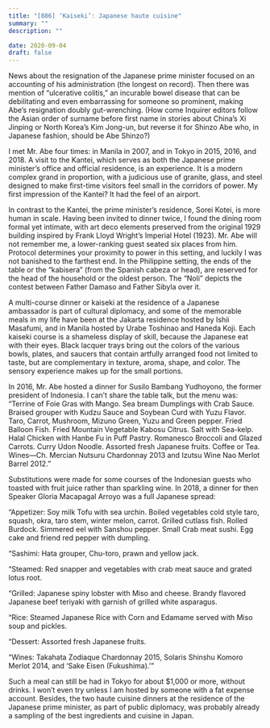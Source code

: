 ```yaml
---
title: "[886] ‘Kaiseki’: Japanese haute cuisine"
summary: ""
description: ""

date: 2020-09-04
draft: false
---
```



News about the resignation of the Japanese prime minister focused on an accounting of his administration (the longest on record). Then there was mention of “ulcerative colitis,” an incurable bowel disease that can be debilitating and even embarrassing for someone so prominent, making Abe’s resignation doubly gut-wrenching. (How come Inquirer editors follow the Asian order of surname before first name in stories about China’s Xi Jinping or North Korea’s Kim Jong-un, but reverse it for Shinzo Abe who, in Japanese fashion, should be Abe Shinzo?)

I met Mr. Abe four times: in Manila in 2007, and in Tokyo in 2015, 2016, and 2018. A visit to the Kantei, which serves as both the Japanese prime minister’s office and official residence, is an experience. It is a modern complex grand in proportion, with a judicious use of granite, glass, and steel designed to make first-time visitors feel small in the corridors of power. My first impression of the Kantei? It had the feel of an airport.

In contrast to the Kantei, the prime minister’s residence, Sorei Kotei, is more human in scale. Having been invited to dinner twice, I found the dining room formal yet intimate, with art deco elements preserved from the original 1929 building inspired by Frank Lloyd Wright’s Imperial Hotel (1923). Mr. Abe will not remember me, a lower-ranking guest seated six places from him. Protocol determines your proximity to power in this setting, and luckily I was not banished to the farthest end. In the Philippine setting, the ends of the table or the “kabisera” (from the Spanish cabeza or head), are reserved for the head of the household or the oldest person. The “Noli” depicts the contest between Father Damaso and Father Sibyla over it.

A multi-course dinner or kaiseki at the residence of a Japanese ambassador is part of cultural diplomacy, and some of the memorable meals in my life have been at the Jakarta residence hosted by Ishii Masafumi, and in Manila hosted by Urabe Toshinao and Haneda Koji. Each kaiseki course is a shameless display of skill, because the Japanese eat with their eyes. Black lacquer trays bring out the colors of the various bowls, plates, and saucers that contain artfully arranged food not limited to taste, but are complementary in texture, aroma, shape, and color. The sensory experience makes up for the small portions.

In 2016, Mr. Abe hosted a dinner for Susilo Bambang Yudhoyono, the former president of Indonesia. I can’t share the table talk, but the menu was: “Terrine of Foie Gras with Mango. Sea bream Dumplings with Crab Sauce. Braised grouper with Kudzu Sauce and Soybean Curd with Yuzu Flavor. Taro, Carrot, Mushroom, Mizuno Green, Yuzu and Green pepper. Fried Balloon Fish. Fried Mountain Vegetable Kabosu Citrus. Salt with Sea-kelp. Halal Chicken with Hanbe Fu in Puff Pastry. Romanesco Broccoli and Glazed Carrots. Curry Udon Noodle. Assorted fresh Japanese fruits. Coffee or Tea. Wines—Ch. Mercian Nutsuru Chardonnay 2013 and Izutsu Wine Nao Merlot Barrel 2012.”

Substitutions were made for some courses of the Indonesian guests who toasted with fruit juice rather than sparkling wine. In 2018, a dinner for then Speaker Gloria Macapagal Arroyo was a full Japanese spread:

“Appetizer: Soy milk Tofu with sea urchin. Boiled vegetables cold style taro, squash, okra, taro stem, winter melon, carrot. Grilled cutlass fish. Rolled Burdock. Simmered eel with Sanshou pepper. Small Crab meat sushi. Egg cake and friend red pepper with dumpling.

“Sashimi: Hata grouper, Chu-toro, prawn and yellow jack.

“Steamed: Red snapper and vegetables with crab meat sauce and grated lotus root.

“Grilled: Japanese spiny lobster with Miso and cheese. Brandy flavored Japanese beef teriyaki with garnish of grilled white asparagus.

“Rice: Steamed Japanese Rice with Corn and Edamame served with Miso soup and pickles.

“Dessert: Assorted fresh Japanese fruits.

“Wines: Takahata Zodiaque Chardonnay 2015, Solaris Shinshu Komoro Merlot 2014, and ‘Sake Eisen (Fukushima).’”

Such a meal can still be had in Tokyo for about $1,000 or more, without drinks. I won’t even try unless I am hosted by someone with a fat expense account. Besides, the two haute cuisine dinners at the residence of the Japanese prime minister, as part of public diplomacy, was probably already a sampling of the best ingredients and cuisine in Japan.
